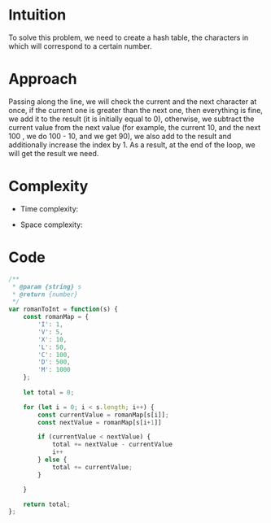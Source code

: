 # Intuition

To solve this problem, we need to create a hash table, the characters in which will correspond to a certain number.

# Approach

Passing along the line, we will check the current and the next character at once, if the current one is greater than the next one, then everything is fine, we add it to the result (it is initially equal to 0), otherwise, we subtract the current value from the next value (for example, the current 10, and the next 100 , we do 100 - 10, and we get 90), we also add to the result and additionally increase the index by 1. As a result, at the end of the loop, we will get the result we need.

# Complexity

- Time complexity:

<!-- Add your time complexity here, e.g. $$O(n)$$ -->

- Space complexity:

<!-- Add your space complexity here, e.g. $$O(n)$$ -->

# Code

```javascript
/**
 * @param {string} s
 * @return {number}
 */
var romanToInt = function(s) {
    const romanMap = {
        'I': 1,
        'V': 5,
        'X': 10,
        'L': 50,
        'C': 100,
        'D': 500,
        'M': 1000
    };
    
    let total = 0;

    for (let i = 0; i < s.length; i++) {
        const currentValue = romanMap[s[i]];
        const nextValue = romanMap[s[i+1]]

        if (currentValue < nextValue) {
            total += nextValue - currentValue 
            i++
        } else {
            total += currentValue;
        }

    }

    return total;
};



```
